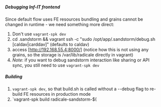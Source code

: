 ##### Debugging Inf-IT frontend
Since default flow uses FE resources bundling and grains cannot be changed in runtime - we need something more direct:
1. Don't use `vagrant-spk dev`
1. cd .sandstorm && vagrant ssh -c "sudo /opt/app/.sandstorm/debug.sh \[caldav|carddav\]" (defaults to caldav)
1. access [http://192.168.55.4:8000/] (notice how this is not using any grains, so the storage is /var/lib/radicale directly in vagrant)
1. _Note_: if you want to debug sandstorm interaction like sharing or API sync, you still need to use `vagrant-spk dev`

##### Building
1. `vagrant-spk dev`, so that build.sh is called without a --debug flag to re-build FE resources in production mode
1. `vagrant-spk build radicale-sandstorm-$(